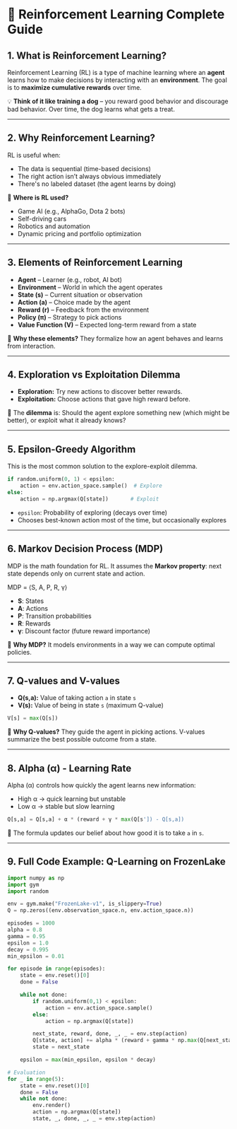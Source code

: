 # 📘 Reinforcement Learning Complete Guide


## 1. What is Reinforcement Learning?

Reinforcement Learning (RL) is a type of machine learning where an **agent** learns how to make decisions by interacting with an **environment**. The goal is to **maximize cumulative rewards** over time.

💡 **Think of it like training a dog** – you reward good behavior and discourage bad behavior. Over time, the dog learns what gets a treat.

---

## 2. Why Reinforcement Learning?

RL is useful when:

* The data is sequential (time-based decisions)
* The right action isn’t always obvious immediately
* There's no labeled dataset (the agent learns by doing)

🎯 **Where is RL used?**

* Game AI (e.g., AlphaGo, Dota 2 bots)
* Self-driving cars
* Robotics and automation
* Dynamic pricing and portfolio optimization

---

## 3. Elements of Reinforcement Learning

* **Agent** – Learner (e.g., robot, AI bot)
* **Environment** – World in which the agent operates
* **State (s)** – Current situation or observation
* **Action (a)** – Choice made by the agent
* **Reward (r)** – Feedback from the environment
* **Policy (π)** – Strategy to pick actions
* **Value Function (V)** – Expected long-term reward from a state

🧠 **Why these elements?** They formalize how an agent behaves and learns from interaction.

---

## 4. Exploration vs Exploitation Dilemma

* **Exploration:** Try new actions to discover better rewards.
* **Exploitation:** Choose actions that gave high reward before.

📌 The **dilemma** is: Should the agent explore something new (which might be better), or exploit what it already knows?

---

## 5. Epsilon-Greedy Algorithm

This is the most common solution to the explore-exploit dilemma.

```python
if random.uniform(0, 1) < epsilon:
    action = env.action_space.sample()  # Explore
else:
    action = np.argmax(Q[state])       # Exploit
```

* `epsilon`: Probability of exploring (decays over time)
* Chooses best-known action most of the time, but occasionally explores

---

## 6. Markov Decision Process (MDP)

MDP is the math foundation for RL.
It assumes the **Markov property**: next state depends only on current state and action.

MDP = ⟨S, A, P, R, γ⟩

* **S**: States
* **A**: Actions
* **P**: Transition probabilities
* **R**: Rewards
* **γ**: Discount factor (future reward importance)

🔁 **Why MDP?** It models environments in a way we can compute optimal policies.

---

## 7. Q-values and V-values

* **Q(s,a):** Value of taking action `a` in state `s`
* **V(s):** Value of being in state `s` (maximum Q-value)

```python
V[s] = max(Q[s])
```

📌 **Why Q-values?** They guide the agent in picking actions. V-values summarize the best possible outcome from a state.

---

## 8. Alpha (α) - Learning Rate

Alpha (α) controls how quickly the agent learns new information:

* High α → quick learning but unstable
* Low α → stable but slow learning

```python
Q[s,a] = Q[s,a] + α * (reward + γ * max(Q[s']) - Q[s,a])
```

🧠 The formula updates our belief about how good it is to take `a` in `s`.

---

## 9. Full Code Example: Q-Learning on FrozenLake

```python
import numpy as np
import gym
import random

env = gym.make("FrozenLake-v1", is_slippery=True)
Q = np.zeros((env.observation_space.n, env.action_space.n))

episodes = 1000
alpha = 0.8
gamma = 0.95
epsilon = 1.0
decay = 0.995
min_epsilon = 0.01

for episode in range(episodes):
    state = env.reset()[0]
    done = False

    while not done:
        if random.uniform(0,1) < epsilon:
            action = env.action_space.sample()
        else:
            action = np.argmax(Q[state])

        next_state, reward, done, _, _ = env.step(action)
        Q[state, action] += alpha * (reward + gamma * np.max(Q[next_state]) - Q[state, action])
        state = next_state

    epsilon = max(min_epsilon, epsilon * decay)

# Evaluation
for _ in range(5):
    state = env.reset()[0]
    done = False
    while not done:
        env.render()
        action = np.argmax(Q[state])
        state, _, done, _, _ = env.step(action)
```

